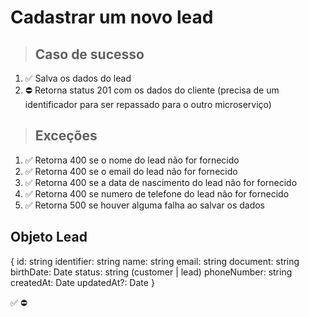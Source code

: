 # Cadastrar um novo lead

> ## Caso de sucesso

1. ✅ Salva os dados do lead
2. ⛔ Retorna status 201 com os dados do cliente (precisa de um identificador para ser repassado para o outro microserviço)

> ## Exceções
1. ✅ Retorna 400 se o nome do lead não for fornecido
1. ✅ Retorna 400 se o email do lead não for fornecido
1. ✅ Retorna 400 se a data de nascimento do lead não for fornecido
1. ✅ Retorna 400 se numero de telefone do lead não for fornecido
2. ✅ Retorna 500 se houver alguma falha ao salvar os dados


## Objeto Lead
{
    id: string
    identifier: string
    name: string
    email: string
    document: string
    birthDate: Date
    status: string (customer | lead)
    phoneNumber: string
    createdAt: Date
    updatedAt?: Date
}

✅
⛔